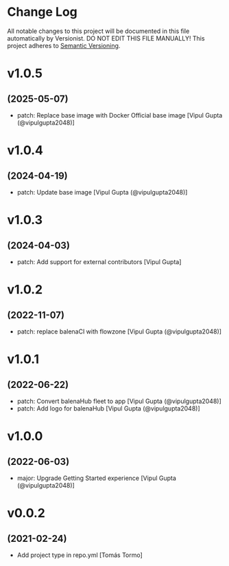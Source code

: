 # Change Log

All notable changes to this project will be documented in this file
automatically by Versionist. DO NOT EDIT THIS FILE MANUALLY!
This project adheres to [Semantic Versioning](http://semver.org/).

# v1.0.5
## (2025-05-07)

* patch: Replace base image with Docker Official base image [Vipul Gupta (@vipulgupta2048)]

# v1.0.4
## (2024-04-19)

* patch: Update base image [Vipul Gupta (@vipulgupta2048)]

# v1.0.3
## (2024-04-03)

* patch: Add support for external contributors [Vipul Gupta]

# v1.0.2
## (2022-11-07)

* patch: replace balenaCI with flowzone [Vipul Gupta (@vipulgupta2048)]

# v1.0.1
## (2022-06-22)

* patch: Convert balenaHub fleet to app [Vipul Gupta (@vipulgupta2048)]
* patch: Add logo for balenaHub [Vipul Gupta (@vipulgupta2048)]

# v1.0.0
## (2022-06-03)

* major: Upgrade Getting Started experience [Vipul Gupta (@vipulgupta2048)]

# v0.0.2
## (2021-02-24)

* Add project type in repo.yml [Tomás Tormo]

